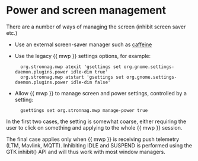 # Power and screen management

There are a number of ways of managing the screen (inhibit screen saver etc.)

* Use an external screen-saver manager such as [caffeine](https://extensions.gnome.org/extension/517/caffeine/)

* Use the legacy {{ mwp }}  settings options, for example:

    	org.stronnag.mwp atexit 'gsettings set org.gnome.settings-daemon.plugins.power idle-dim true'
    	org.stronnag.mwp atstart 'gsettings set org.gnome.settings-daemon.plugins.power idle-dim false'

* Allow {{ mwp }} to manage screen and power settings, controlled by a setting:

    	gsettings set org.stronnag.mwp manage-power true

In the first two cases, the setting is somewhat coarse, either requiring the user to click on something and applying to the whole {{ mwp }} session.

The final case applies only when {{ mwp }} is receiving push telemetry (LTM, Mavlink, MQTT). Inhibiting IDLE and SUSPEND is performed using the GTK inhibit() API and will thus work with most window managers.
